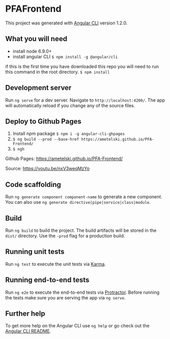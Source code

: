 # PFAFrontend

This project was generated with [Angular CLI](https://github.com/angular/angular-cli) version 1.2.0.

## What you will need
- install node 6.9.0+ 
- install angular CLI  ```$ npm install -g @angular/cli ```

if this is the first time you have downloaded this repo you will need to run this command in the root directory. 
```$ npm install ```

## Development server

Run `ng serve` for a dev server. Navigate to `http://localhost:4200/`. The app will automatically reload if you change any of the source files.

## Deploy to Github Pages

1. Install npm package `$ npm i -g angular-cli-ghpages`
2. `$ ng build --prod --base-href https://ametelski.github.io/PFA-Frontend/`
3. `$ ngh`

Github Pages: https://ametelski.github.io/PFA-Frontend/

Source: https://youtu.be/nxV3weqMzYo 

## Code scaffolding

Run `ng generate component component-name` to generate a new component. You can also use `ng generate directive|pipe|service|class|module`.

## Build

Run `ng build` to build the project. The build artifacts will be stored in the `dist/` directory. Use the `-prod` flag for a production build.

## Running unit tests

Run `ng test` to execute the unit tests via [Karma](https://karma-runner.github.io).

## Running end-to-end tests

Run `ng e2e` to execute the end-to-end tests via [Protractor](http://www.protractortest.org/).
Before running the tests make sure you are serving the app via `ng serve`.

## Further help

To get more help on the Angular CLI use `ng help` or go check out the [Angular CLI README](https://github.com/angular/angular-cli/blob/master/README.md).
